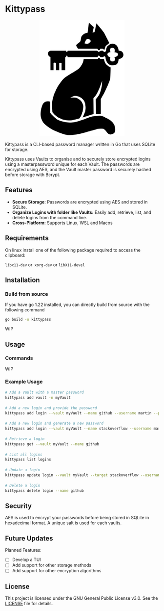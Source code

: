 # Kittypass

<p align="center"> <img src="resource/image/kittypass-logo-xs.png" alt="Kittypass Logo" /> </p>

Kittypass is a CLI-based password manager written in Go that uses SQLite for storage.

Kittypass uses Vaults to organise and to securely store encrypted logins using a  masterpassword unique for each Vault. The passwords are encrypted using AES, and the Vault master password is securely hashed before storage with Bcrypt.

## Features

- **Secure Storage:** Passwords are encrypted using AES and stored in SQLite.
- **Organize Logins with folder like Vaults:** Easily add, retrieve, list, and delete logins from the command line.
- **Cross-Platform:** Supports Linux, WSL and Macos

## Requirements

On linux install one of the following package required to access the clipboard:

 `libx11-dev` or` xorg-dev` or `libX11-devel`

## Installation

### Build from source

If you have go 1.22 installed, you can directly build from source with the following command

```bash 
go build -o kittypass
```

WIP

## Usage

### Commands

WIP

### Example Usage

```sh
# Add a Vault with a master password
kittypass add vault -n myVault

# Add a new login and provide the password
kittypass add login --vault myVault --name github --username martin --password

# Add a new login and generate a new password
kittypass add login --vault myVault --name stackoverflow --username martin -sNU

# Retrieve a login
kittypass get --vault myVault --name github

# List all logins
kittypass list logins

# Update a login
kittypass update login --vault myVault --target stackoverflow --username martin@myemail.com

# Delete a login
kittypass delete login --name github
```

## Security

AES is used to encrypt your passwords before being stored in SQLite in hexadecimal format. A unique salt is used for each vaults.

## Future Updates

Planned Features:

- [ ] Develop a TUI
- [ ] Add support for other storage methods
- [ ] Add support for other encryption algorithms

## License

This project is licensed under the GNU General Public License v3.0. See the [LICENSE](LICENSE) file for details.